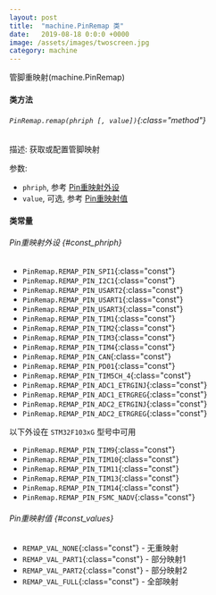 ```yaml
---
layout: post
title:  "machine.PinRemap 类"
date:   2019-08-18 0:0:0 +0000
image: /assets/images/twoscreen.jpg
category: machine
---
```


管脚重映射(machine.PinRemap)
    

#### 类方法

###### `PinRemap.remap(phriph [, value])`{:class="method"}
    
描述: 获取或配置管脚映射

参数: 
- `phriph`, 参考 [Pin重映射外设](#const_phriph)
- `value`, 可选, 参考 [Pin重映射值](#const_values)

#### 类常量

###### Pin重映射外设 {#const_phriph}
- `PinRemap.REMAP_PIN_SPI1`{:class="const"}
- `PinRemap.REMAP_PIN_I2C1`{:class="const"}
- `PinRemap.REMAP_PIN_USART2`{:class="const"}
- `PinRemap.REMAP_PIN_USART1`{:class="const"}
- `PinRemap.REMAP_PIN_USART3`{:class="const"}
- `PinRemap.REMAP_PIN_TIM1`{:class="const"}
- `PinRemap.REMAP_PIN_TIM2`{:class="const"}
- `PinRemap.REMAP_PIN_TIM3`{:class="const"}
- `PinRemap.REMAP_PIN_TIM4`{:class="const"}
- `PinRemap.REMAP_PIN_CAN`{:class="const"}
- `PinRemap.REMAP_PIN_PD01`{:class="const"}
- `PinRemap.REMAP_PIN_TIM5CH_4`{:class="const"}
- `PinRemap.REMAP_PIN_ADC1_ETRGINJ`{:class="const"}
- `PinRemap.REMAP_PIN_ADC1_ETRGREG`{:class="const"}
- `PinRemap.REMAP_PIN_ADC2_ETRGINJ`{:class="const"}
- `PinRemap.REMAP_PIN_ADC2_ETRGREG`{:class="const"}

以下外设在 `STM32F103xG` 型号中可用
- `PinRemap.REMAP_PIN_TIM9`{:class="const"}
- `PinRemap.REMAP_PIN_TIM10`{:class="const"}
- `PinRemap.REMAP_PIN_TIM11`{:class="const"}
- `PinRemap.REMAP_PIN_TIM13`{:class="const"}
- `PinRemap.REMAP_PIN_TIM14`{:class="const"}
- `PinRemap.REMAP_PIN_FSMC_NADV`{:class="const"}

###### Pin重映射值 {#const_values}
- `REMAP_VAL_NONE`{:class="const"} - 无重映射
- `REMAP_VAL_PART1`{:class="const"} - 部分映射1
- `REMAP_VAL_PART2`{:class="const"} - 部分映射2
- `REMAP_VAL_FULL`{:class="const"} - 全部映射